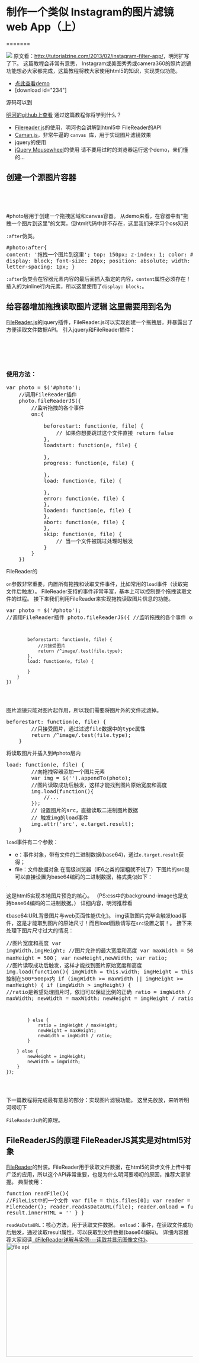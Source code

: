 # 制作一个类似 Instagram的图片滤镜web App（上）
=======

![][1] 原文看：<http://tutorialzine.com/2013/02/instagram-filter-app/>，明河扩写了下。 这篇教程会非常有意思， Instagram或美图秀秀或camera360的照片滤镜功能想必大家都完成，这篇教程将教大家使用html5的知识，实现类似功能。 <ul class="tow-columns clearfix">
  <li class="l">
    <a target="_blank" class="btn-view-demo" href="http://demo.36ria.com/html5/instagram-filter-app/index.html">点此查看demo</a>
  </li>
  <li class="l">
    [download id="234"]
  </li>
</ul> 源码可以到

<a href="https://github.com/minghe/36ria-demo/tree/master/html5/instagram-filter-app" target="_blank">明河的github上查看</a> 通过这篇教程你将学到什么？ 
*   [Filereader.js][2]的使用，明河也会讲解到html5中 FileReader的API
*   [Caman.js][3]，非常牛逼的 `canvas `库，用于实现图片滤镜效果
*   jquery的使用
*   [jQuery Mousewheel][4]的使用 请不要用过时的浏览器运行这个demo，亲们懂的... 

## 创建一个源图片容器

<pre class='brush: xml; '><div id="photo">
  
</div>
</pre> #photo层用于创建一个拖拽区域和canvas容器。 

<!--设置max-height和max-width，防止容器被大图片撑破。--> 从demo来看，在容器中有"拖拽一个图片到这里"的文案，但html代码中并不存在，这里我们来学习个css知识

`:after`伪类。 <pre class='brush: css; '>#photo:after{
    content: '拖拽一个图片到这里';
    top: 150px;
    z-index: 1;
    color: #ccc;
    display: block;
    font-size: 20px;
    position: absolute;
    width: 100%;
    letter-spacing: 1px;
}
</pre>

`:after`伪类会在容器元素内容的最后面插入指定的内容，`content`属性必须存在！ 插入的为inline行内元素，所以这里使用了`display: block;`。 
## 给容器增加拖拽读取图片逻辑 这里需要用到名为

<a href="http://bgrins.github.com/filereader.js/" target="_blank">FileReader.js</a>的jquery插件，FileReader.js可以实现创建一个拖拽层，并暴露出了方便读取文件数据API。 引入jquery和FileReader插件： <pre class='brush: xml; '><script src="https://ajax.googleapis.com/ajax/libs/jquery/1.9.0/jquery.min.js"></script>
<script src="assets/js/filereader.min.js"></script>
</pre>

### 使用方法：

<pre class='brush: javascript; '>var photo = $('#photo');
    //调用FileReader插件
    photo.fileReaderJS({
        //监听拖拽的各个事件
        on:{

            beforestart: function(e, file) {
                // 如果你想要跳过这个文件直接 return false
            },
            loadstart: function(e, file) {

            },
            progress: function(e, file) {

            },
            load: function(e, file) {

            },
            error: function(e, file) {
            },
            loadend: function(e, file) {
            },
            abort: function(e, file) {
            },
            skip: function(e, file) {
                // 当一个文件被跳过处理时触发
            }
        }
    })
</pre> FileReader的

`on`参数非常重要，内置所有拖拽和读取文件事件，比如常用的`load`事件（读取完文件后触发）。 FileReader支持的事件非常丰富，基本上可以控制整个拖拽读取文件的过程。 接下来我们利用FileReader来实现拖拽读取图片信息的功能。 <pre class='brush: javascript; '>var photo = $('#photo');
    //调用FileReader插件
    photo.fileReaderJS({
        //监听拖拽的各个事件
        on:{

            beforestart: function(e, file) {
                //只接受图片
				return /^image/.test(file.type);
            },
            load: function(e, file) {

            }
        }
    })
</pre> 图片滤镜只能对图片起作用，所以我们需要将图片外的文件过滤掉。 

<pre class='brush: javascript; '>beforestart: function(e, file) {
        //只接受图片，通过过滤file数据中的type属性
        return /^image/.test(file.type);
    }
</pre> 将读取图片并插入到#photo层内 

<pre class='brush: javascript; '>load: function(e, file) {
        //向拖拽容器添加一个图片元素
        var img = $('<img />').appendTo(photo);
        //图片读取成功后触发，这样才能找到图片原始宽度和高度
        img.load(function(){
            //...
        });
        // 设置图片的src，直接读取二进制图片数据
        // 触发img的load事件
        img.attr('src', e.target.result);
    }
</pre>

`load`事件有二个参数： 
*   e：事件对象，带有文件的二进制数据(base64)，通过`e.target.result`获得；
*   file：文件数据对象 在高级浏览器（IE6之类的滚粗就不说了）下图片的src是可以直接设置为base64编码的二进制数据，格式类似如下： 

<pre class='brush: xml; '><img src="data:image/gif;base64,R0lGODlhAwADAIABAL6+vv///yH5BAEAAAEALAAAAAADAAMAAAIDjA9WADs=" />
</pre> 这是html5实现本地图片预览的核心。 （PS:css中的background-image也是支持base64编码的二进制数据。） 详细内容，明河推荐看

<a href="http://www.zhangxinxu.com/wordpress/?p=2341" target="_blank"></a>《base64:URL背景图片与web页面性能优化》。 img读取图片完毕会触发load事件，这是才能取到图片的原始尺寸！而且load函数请写在`src`设置之前！。 接下来处理下图片尺寸过大的情况： <pre class='brush: javascript; '>//图片宽度和高度
    var imgWidth,imgHeight;
    //图片允许的最大宽度和高度
    var	maxWidth = 500, maxHeight = 500；
    var newHeight,newWidth;
    var ratio;
    //图片读取成功后触发，这样才能找到图片原始宽度和高度
    img.load(function(){
        imgWidth  = this.width;
        imgHeight = this.height;
        // 控制在500*500px内
        if (imgWidth >= maxWidth || imgHeight >= maxHeight) {
            if (imgWidth > imgHeight) {
                //ratio是希望处理图片时，依旧可以保证比例的正确
                ratio = imgWidth / maxWidth;
                newWidth = maxWidth;
                newHeight = imgHeight / ratio;

            } else {
                ratio = imgHeight / maxHeight;
                newHeight = maxHeight;
                newWidth = imgWidth / ratio;
            }

        } else {
            newHeight = imgHeight;
            newWidth = imgWidth;
        }
    });
</pre> 下一篇教程将完成最有意思的部分：实现图片滤镜功能。 这里先放放，来听听明河唠叨下

`FileReaderJs的`的原理。 
## FileReaderJS的原理 FileReaderJS其实是对html5对象

[FileReader][5]的封装。FileReader用于读取文件数据，在html5的异步文件上传中有广泛的应用，所以这个API非常重要，也是为什么明河要唠叨的原因，推荐大家掌握。 典型使用： <pre class='brush: javascript; '>function readFile(){
        //FileList中的一个文件
        var file = this.files[0];
        var reader = new FileReader();
        reader.readAsDataURL(file);
        reader.onload = function(e){
                result.innerHTML = '<img src="'+this.result+'" alt="" />'
        }
}
</pre>

`readAsDataURL`：核心方法，用于读取文件数据。 `onload`：事件，在读取文件成功后触发，通过读取result属性，可以获取到文件数据(base64编码)。 详细内容推荐大家阅读[《FileReader详解与实例---读取并显示图像文件》][6]。 <a href="http://www.36ria.com/6093/file-api" rel="attachment wp-att-6099"><img src="http://www.36ria.com/wp-content/uploads/2013/03/file-api.png" alt="file api" width="856" height="307" class="alignnone size-full wp-image-6099" /></a>

 [1]: http://s3.36ria.com/201303/4922/34116_o.jpg
 [2]: https://github.com/bgrins/filereader.js
 [3]: http://camanjs.com/
 [4]: https://github.com/brandonaaron/jquery-mousewheel
 [5]: http://dev.w3.org/2006/webapi/FileAPI/#dfn-filereader
 [6]: http://www.jsmix.com/blog/html5/file-reader.html
